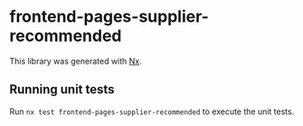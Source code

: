 # frontend-pages-supplier-recommended

This library was generated with [Nx](https://nx.dev).

## Running unit tests

Run `nx test frontend-pages-supplier-recommended` to execute the unit tests.
